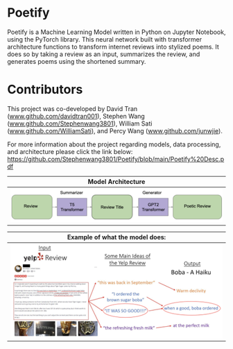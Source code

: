 # Poetify
Poetify is a Machine Learning Model written in Python on Jupyter Notebook, using the PyTorch library. This neural network built with transformer architecture functions to transform internet reviews into stylized poems. It does so by taking a review as an input, summarizes the review, and generates poems using the shortened summary.

# Contributors
This project was co-developed by David Tran (www.github.com/davidtran001), Stephen Wang (www.github.com/Stephenwang3801), William Sati (www.github.com/WilliamSati), and Percy Wang (www.github.com/junwjie).

For more information about the project regarding models, data processing, and architecture please click the link below: https://github.com/Stephenwang3801/Poetify/blob/main/Poetify%20Desc.pdf

|Model Architecture|
|------------------|
|<img src="https://github.com/Stephenwang3801/Poetify/blob/main/Images/Model%20Architecture.png?raw=true">|

|Example of what the model does:|
|-------------------------------|
|<img src="https://github.com/Stephenwang3801/Poetify/blob/main/Images/Problem%20Break%20down.png?raw=true">|
